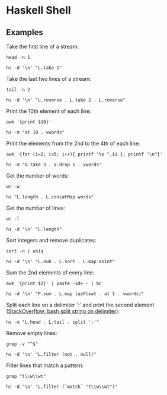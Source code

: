 # Haskell Shell


## Examples

Take the first line of a stream:

```
head -n 1
```

```
hs -d '\n' "L.take 1"
```

Take the last two lines of a stream:

```
tail -n 2
```

```
hs -d '\n' "L.reverse . L.take 2 . L.reverse"
```

Print the 10th element of each line:

```
awk '{print $10}'
```

```
hs -m "at 10 . vwords"
```

Print the elements from the 2nd to the 4th of each line:

```
awk '{for (i=2; i<5; i++){ printf "%s ",$i }; printf "\n"}'
```

```
hs -m "V.take 3 . V.drop 1 . vwords"
```

Get the number of words:

```
wc -w
```

```
hs "L.length . L.concatMap words"
```

Get the number of lines:

```
wc -l
```

```
hs -d '\n' "L.length"
```

Sort integers and remove duplicates:

```
sort -n | uniq
```

```
hs -d '\n' "L.nub . L.sort . L.map asInt"
```

Sum the 2nd elements of every line:

```
awk '{print $2}' | paste -sd+ - | bc
```

```
hs -d '\n' "P.sum . L.map (asFloat . at 1 . vwords)"
```

Split each line on a delimiter ':' and print the second element
([StackOverflow: bash split string on delimiter](http://stackoverflow.com/questions/15777996/bash-split-string-on-delimiter-assign-segments-to-array)):

```
hs -m "L.head . L.tail . split ':'"
```

Remove empty lines:

```
grep -v "^$"
```

```
hs -d '\n' "L.filter (not . null)"
```

Filter lines that match a pattern:

```
grep "t\\w\\wt"
```

```
hs -d '\n' "L.filter (`match` "t\\w\\wt")"
```
